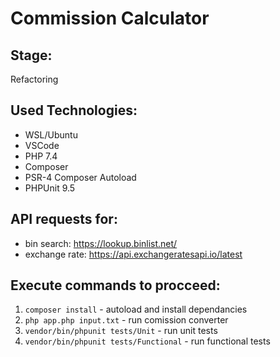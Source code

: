 # Commission Calculator

## Stage:
Refactoring

## Used Technologies:
- WSL/Ubuntu
- VSCode
- PHP 7.4
- Composer
- PSR-4 Composer Autoload
- PHPUnit 9.5

## API requests for:
- bin search: https://lookup.binlist.net/
- exchange rate: https://api.exchangeratesapi.io/latest

## Execute commands to procceed:
1. `composer install` - autoload and install dependancies
2. `php app.php input.txt` - run comission converter
3. `vendor/bin/phpunit tests/Unit` - run unit tests
4. `vendor/bin/phpunit tests/Functional` - run functional tests